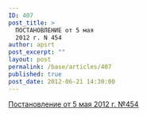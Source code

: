```yaml
---
ID: 407
post_title: >
  ПОСТАНОВЛЕНИЕ от 5 мая
  2012 г. N 454
author: apsrt
post_excerpt: ""
layout: post
permalink: /base/articles/407
published: true
post_date: 2012-06-21 14:30:00
---
```

<a href="http://www.apsrt.ru/docs/w21w.rtf"><span style="text-decoration:underline;"> Постановление от 5 мая 2012 г. №454 </span></a>